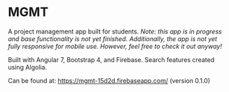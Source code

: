# MGMT

A project management app built for students.
*Note: this app is in progress and base functionality is not yet finished. Additionally, the app is not yet fully responsive for mobile use. However, feel free to check it out anyway!*

Built with Angular 7, Bootstrap 4, and Firebase. Search features created using Algolia.

Can be found at:
https://mgmt-15d2d.firebaseapp.com/
(version 0.1.0)

